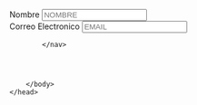 
<html lang="es">
    <meta charset="utf-8"/>
    <title>
        REGISTRACION
    </title>
<meta name="author" content= "ADRAW"/>
<script async src="https://www.googletagmanager.com/gtag/js?id=GA_TRACKING_ID"></script>
<script>
  window.dataLayer = window.dataLayer || [];
  function gtag(){dataLayer.push(arguments);}
  gtag('js', new Date());

  gtag('config', '');
</script>
<link rel="stylesheet" href="formulario.css">
    <head>
        <body>
            <nav class="h45">
                <label for="nombre"> Nombre</label>
                <input type="text" placeholder="NOMBRE" maxlength="10" name="nombre" id="nombre">
            </nav>
            <nav class="h46">
                <label for="Email">Correo Electronico</label>
                <input type="email" placeholder="EMAIL" maxlength="30" name="emali" id="email">

            </nav>
            
                    
        

        </body>
    </head>
</html>
